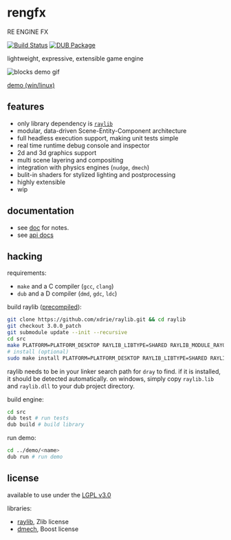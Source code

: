 # rengfx

RE ENGINE FX

[![Build Status](https://travis-ci.org/xdrie/rengfx.svg?branch=master)](https://travis-ci.org/xdrie/rengfx)
[![DUB Package](https://img.shields.io/dub/v/reng.svg)](https://code.dlang.org/packages/reng)

lightweight, expressive, extensible game engine 

![blocks demo gif](https://raw.githubusercontent.com/wiki/xdrie/rengfx/img/rec-2020-07-30_17.17.12.gif)

[demo (win/linux)](https://github.com/xdrie/rengfx/releases/tag/v0.3.3)

## features

+ only library dependency is [`raylib`](https://github.com/xdrie/raylib)
+ modular, data-driven Scene-Entity-Component architecture
+ full headless execution support, making unit tests simple
+ real time runtime debug console and inspector
+ 2d and 3d graphics support
+ multi scene layering and compositing
+ integration with physics engines (`nudge`, `dmech`)
+ bulit-in shaders for stylized lighting and postprocessing
+ highly extensible
+ wip

## documentation
+ see [doc](doc/) for notes.
+ see [api docs](https://xdrie.github.io/rengfx/)

## hacking

requirements:
+ `make` and a C compiler (`gcc`, `clang`)
+ `dub` and a D compiler (`dmd`, `gdc`, `ldc`)

build raylib ([precompiled](https://github.com/xdrie/raylib/releases/tag/v3.0.0_patch_2)):
```sh
git clone https://github.com/xdrie/raylib.git && cd raylib
git checkout 3.0.0_patch
git submodule update --init --recursive
cd src
make PLATFORM=PLATFORM_DESKTOP RAYLIB_LIBTYPE=SHARED RAYLIB_MODULE_RAYGUI=TRUE -j$(nproc)
# install (optional)
sudo make install PLATFORM=PLATFORM_DESKTOP RAYLIB_LIBTYPE=SHARED RAYLIB_MODULE_RAYGUI=TRUE
```

raylib needs to be in your linker search path for `dray` to find. if it is installed, it should be detected automatically.
on windows, simply copy `raylib.lib` and `raylib.dll` to your dub project directory.

build engine:
```sh
cd src
dub test # run tests
dub build # build library
```

run demo:
```sh
cd ../demo/<name>
dub run # run demo
```

## license

available to use under the [LGPL v3.0](LICENSE)

libraries:
+ [raylib](https://github.com/raysan5/raylib/blob/be7f717a24e72e0bc84389491a063de65c106048/LICENSE), Zlib license
+ [dmech](https://github.com/gecko0307/dmech/blob/8a93124fe5a57995e7b6820d5fef697e1e537dad/COPYING), Boost license
